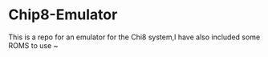 # Chip8-Emulator
This is a repo for an emulator for the Chi8 system,I have also included some ROMS to use ~
